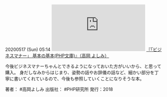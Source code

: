 20200517 (Sun) 05:14
[![](https://gyazo.com/e869e4f7a481bc636e30dfc3ff1218e7.img)](http://amzn.to/2Z73EOR)
[『「ビジネスマナー」 基本の基本(PHP文庫)』（高岡 よしみ）](https://amzn.to/2Z73EOR)

今後ビジネスマナーちゃんとできるようになっておいた方がいいから、と思って購入。
身だしなみからはじまり、姿勢の話やお辞儀の話など、細かい部分を丁寧に書いてくれているので、今後も参照していくことになりそうな本。

著者： #高岡よしみ
出版社： #PHP研究所
発行：2018

